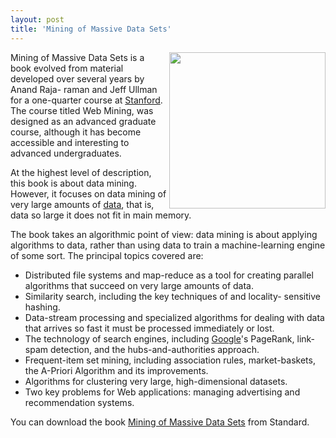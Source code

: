 ```yaml
---
layout: post
title: 'Mining of Massive Data Sets'
---
```

<img src="http://kinlane-productions.s3.amazonaws.com/database/mining-data-sets.jpg" alt="" width="250" align="right" />Mining of Massive Data Sets is a book evolved from material developed over several years by Anand Raja- raman and Jeff Ullman for a one-quarter course at <a href="http://www.stanford.edu/" target="_blank">Stanford</a>. The course titled Web Mining, was designed as an advanced graduate course, although it has become accessible and interesting to advanced undergraduates.<p></p>
At the highest level of description, this book is about data mining. However, it focuses on data mining of very large amounts of <a href="../category/data-20/">data</a>, that is, data so large it does not fit in main memory.<p></p>
The book takes an algorithmic point of view: data mining is about applying algorithms to data, rather than using data to train a machine-learning engine of some sort. The principal topics covered are:
<ul class="mainlist">
	<li>Distributed file systems and map-reduce as a tool for creating parallel algorithms that succeed on very large amounts of data.</li>
	<li>Similarity search, including the key techniques of  and locality- sensitive hashing.</li>
	<li>Data-stream processing and specialized algorithms for dealing with data that arrives so fast it must be processed immediately or lost.</li>
	<li>The technology of search engines, including <a href="http://www.kinlane.com/category/google/">Google</a>'s PageRank, link-spam detection, and the hubs-and-authorities approach.</li>
	<li>Frequent-item set mining, including association rules, market-baskets, the A-Priori Algorithm and its improvements.</li>
	<li>Algorithms for clustering very large, high-dimensional datasets.</li>
	<li>Two key problems for Web applications: managing advertising and recommendation systems.</li>
</ul>
You can download the book <a href="http://infolab.stanford.edu/~ullman/mmds/book.pdf" target="_blank">Mining of Massive Data Sets</a> from Standard.